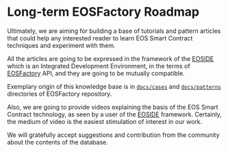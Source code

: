 # Long-term EOSFactory Roadmap

Ultimately, we are aiming for building a base of tutorials and pattern articles that could help any interested reader to learn EOS Smart Contract techniques and experiment with them.

All the articles are going to be expressed in the framework of the [EOSIDE](https://eosfactory.io/eoside/html/index.html) which is an Integrated Development Environment, in the terms of [EOSFactory](http://eosfactory.io/build/html/index.html) API, and they are going to be mutually compatible.

Exemplary origin of this knowledge base is in [`docs/cases`](http://eosfactory.io/build/html/index.html#use-cases) and [`docs/patterns`](http://eosfactory.io/build/html/index.html#patterns) directories of EOSFactory repository.

Also, we are going to provide videos explaining the basis of the EOS Smart Contract technology, as seen by a user of the [EOSIDE](https://eosfactory.io/eoside/html/index.html) framework. Certainly, the medium of video is the easiest stimulation of interest in our work.

We will gratefully accept suggestions and contribution from the community about the contents of the database.